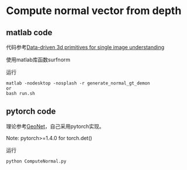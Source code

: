 # Compute normal vector from depth
## matlab code
代码参考[Data-driven 3d primitives for single image understanding](https://web.eecs.umich.edu/~fouhey/2013/3dp/index.html)

使用matlab库函数surfnorm

运行
```
matlab -nodesktop -nosplash -r generate_normal_gt_demon
or
bash run.sh
```
## pytorch code
理论参考[GeoNet](https://github.com/xjqi/GeoNet)，自己采用pytorch实现。

Note: pytorch>=1.4.0 for torch.det()

运行
```
python ComputeNormal.py
```